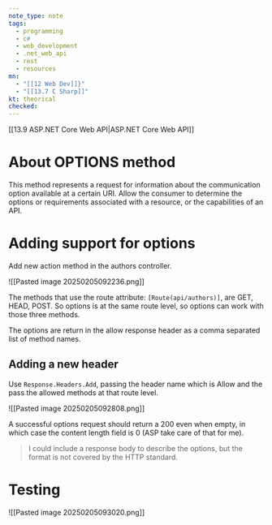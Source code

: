```yaml
---
note_type: note
tags:
  - programming
  - c#
  - web_development
  - .net_web_api
  - rest
  - resources
mn:
  - "[[12 Web Dev]]}"
  - "[[13.7 C Sharp]]"
kt: theorical
checked:
---
```

[[13.9 ASP.NET Core Web API|ASP.NET Core Web API]]


# About OPTIONS method
This method represents a request for information about the communication option available at a certain URI. Allow the consumer to determine the options or requirements associated with a resource, or the capabilities of an API. 
# Adding support for options
Add  new action method in the authors controller.

![[Pasted image 20250205092236.png]]

The methods that use the route attribute: `[Route(api/authors)]`,  are GET, HEAD, POST. So options is at the same route level, so options can work with those three methods. 

The options are return in the allow response header as a comma separated list of method names.

## Adding a new header
Use `Response.Headers.Add`, passing the header name which is Allow and the pass the allowed methods at that route level. 

![[Pasted image 20250205092808.png]]

A successful options request should return a 200 even when empty, in which case the content length field is 0 (ASP take care of that for me).

>I could include a response body to describe the options, but the format is not covered by the HTTP standard.

# Testing
![[Pasted image 20250205093020.png]]